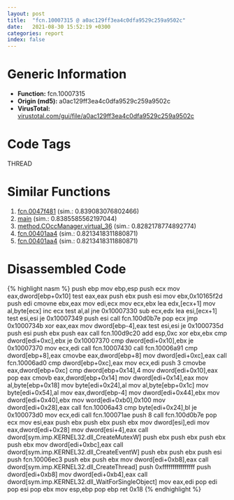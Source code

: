 ```yaml
---
layout: post
title:  "fcn.10007315 @ a0ac129ff3ea4c0dfa9529c259a9502c"
date:   2021-08-30 15:52:19 +0300
categories: report
index: false
---
```


# Generic Information
- **Function:** fcn.10007315
- **Origin (md5):** a0ac129ff3ea4c0dfa9529c259a9502c
- **VirusTotal:** [virustotal.com/gui/file/a0ac129ff3ea4c0dfa9529c259a9502c][virustotal_ref]

# Code Tags
<span class="tag" id="THREAD">THREAD</span>


# Similar Functions

1. [fcn.0047f481][similar_1_ref] (sim.: 0.839083076802466)
2. [main][similar_2_ref] (sim.: 0.8385585562197044)
3. [method.COccManager.virtual\_36][similar_3_ref] (sim.: 0.8282178774892774)
4. [fcn.00401aa4][similar_4_ref] (sim.: 0.8213418311880871)
5. [fcn.00401aa4][similar_5_ref] (sim.: 0.8213418311880871)


# Disassembled Code

{% highlight nasm %}
push ebp
mov ebp,esp
push ecx
mov eax,dword[ebp+0x10]
test eax,eax
push ebx
push esi
mov ebx,0x10165f2d
push edi
cmovne ebx,eax
mov edi,ecx
mov ecx,ebx
lea edx,[ecx+1]
mov al,byte[ecx]
inc ecx
test al,al
jne 0x10007330
sub ecx,edx
lea esi,[ecx+1]
test esi,esi
je 0x10007349
push esi
call fcn.100d0b7e
pop ecx
jmp 0x1000734b
xor eax,eax
mov dword[ebp-4],eax
test esi,esi
je 0x1000735d
push esi
push ebx
push eax
call fcn.100d9c20
add esp,0xc
xor ebx,ebx
cmp dword[edi+0xc],ebx
je 0x10007370
cmp dword[edi+0x10],ebx
je 0x10007370
mov ecx,edi
call fcn.10007430
call fcn.10006a91
cmp dword[ebp+8],eax
cmovbe eax,dword[ebp+8]
mov dword[edi+0xc],eax
call fcn.10006ad0
cmp dword[ebp+0xc],eax
mov ecx,edi
push 3
cmovbe eax,dword[ebp+0xc]
cmp dword[ebp+0x14],4
mov dword[edi+0x10],eax
pop eax
cmovb eax,dword[ebp+0x14]
mov dword[edi+0x14],eax
mov al,byte[ebp+0x18]
mov byte[edi+0x24],al
mov al,byte[ebp+0x1c]
mov byte[edi+0x54],al
mov eax,dword[ebp-4]
mov dword[edi+0x44],ebx
mov dword[edi+0x40],ebx
mov word[edi+0xb0],0x100
mov dword[edi+0x28],eax
call fcn.10006a43
cmp byte[edi+0x24],bl
je 0x100073d0
mov ecx,edi
call fcn.100071ae
push 8
call fcn.100d0b7e
pop ecx
mov esi,eax
push ebx
push ebx
push ebx
mov dword[esi],edi
mov eax,dword[edi+0x28]
mov dword[esi+4],eax
call dword[sym.imp.KERNEL32.dll_CreateMutexW]
push ebx
push ebx
push ebx
push ebx
mov dword[edi+0xbc],eax
call dword[sym.imp.KERNEL32.dll_CreateEventW]
push ebx
push ebx
push esi
push fcn.10006ec3
push ebx
push ebx
mov dword[edi+0xb8],eax
call dword[sym.imp.KERNEL32.dll_CreateThread]
push 0xffffffffffffffff
push dword[edi+0xb8]
mov dword[edi+0xb4],eax
call dword[sym.imp.KERNEL32.dll_WaitForSingleObject]
mov eax,edi
pop edi
pop esi
pop ebx
mov esp,ebp
pop ebp
ret 0x18
{% endhighlight %}


[similar_1_ref]: /report/fcn.0047f481@d96761eb00d2d97e2b6f5ffffed0b46a
[similar_2_ref]: /report/main@950fc8a60b5bfd2ed28e8806b8cb3a4d
[similar_3_ref]: /report/method.COccManager.virtual_36@9c2b894b84f59672d8be2e984066f76f
[similar_4_ref]: /report/fcn.00401aa4@4c8869bb42f854640703b6ddda29ee38
[similar_5_ref]: /report/fcn.00401aa4@3f1595e66dc63331ba0930a0c79684ce
[virustotal_ref]: https://www.virustotal.com/gui/file/a0ac129ff3ea4c0dfa9529c259a9502c